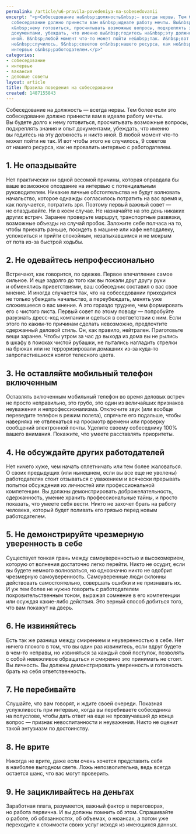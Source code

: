 ```yaml
---
permalink: /article/u6-pravila-povedeniya-na-sobesedovanii
excerpt: "<p>Собеседование на&nbsp;должность&nbsp;— всегда нервы. Тем более если это
  собеседование должно принести вам в&nbsp;идеале работу мечты. Вы&nbsp;будете долго
  к&nbsp;нему готовиться, просчитывать возможные вопросы, подкреплять знания и&nbsp;опыт
  документами, убеждать, что именно вы&nbsp;годитесь на&nbsp;эту должность и&nbsp;никто
  иной. В&nbsp;любой момент что-то может пойти не&nbsp;так. И&nbsp;вот чтобы этого
  не&nbsp;случилось, 9&nbsp;советов от&nbsp;нашего ресурса, как не&nbsp;провалить
  интервью с&nbsp;работодателем.</p>"
categories:
- собеседование
- интервью
- вакансия
- деловые советы
layout: article
title: Правила поведения на собеседовании
created: 1487155843
---
```

Собеседование на должность — всегда нервы. Тем более если это собеседование должно принести вам в идеале работу мечты. Вы будете долго к нему готовиться, просчитывать возможные вопросы, подкреплять знания и опыт документами, убеждать, что именно вы годитесь на эту должность и никто иной. В любой момент что-то может пойти не так. И вот чтобы этого не случилось, 9 советов от нашего ресурса, как не провалить интервью с работодателем.

## 1. Не опаздывайте ##

Нет практически ни одной весомой причины, которая оправдала бы ваше возможное опоздание на интервью с потенциальным руководителем. Никакие личные обстоятельства не будут волновать начальство, которое однажды согласилось потратить на вас время и, как получается, потратить зря. Поэтому первый важный совет — не опаздывайте. Ни в коем случае. Не назначайте на это день никаких других встреч. Заранее проверьте маршрут, транспортные развязки, возможные объезды на случай пробок. Заложите себе полчаса на то, чтобы приехать раньше, посидеть в машине или кафе неподалеку, успокоиться и прийти спокойным, незапыхавшимся и не мокрым от пота из-за быстрой ходьбы.

## 2. Не одевайтесь непрофессионально ##

Встречают, как говорится, по одежке. Первое впечатление самое сильное. И еще задолго до того как вы пожали друг другу руки и обменялись приветствиями, ваш собеседник составил о вас свое мнение. И иногда случается так, что на собеседовании приходится не только убеждать начальство, а переубеждать, менять уже сложившееся о вас мнение. А это гораздо труднее, чем формировать его с чистого листа. Первый совет по этому поводу — попробуйте разузнать дресс-код компании и одеться в соответствии с ним. Если этого по каким-то причинам сделать невозможно, предпочтите сдержанный деловой стиль. Он, как правило, нейтрален. Приготовьте вещи заранее. Чтобы утром за час до выхода из дома вы не рылись в шкафу в поисках чистой рубашки, не пытались нагладить стрелки на брюках или не терроризировали домашних из-за куда-то запропастившихся колгот телесного цвета.

## 3. Не оставляйте мобильный телефон включенным ##

Оставлять включенным мобильный телефон во время деловых встреч не просто неправильно, это грубо, это один из величайших признаков неуважения и непрофессионализма. Отключите звук (или вообще переведите телефон в режим полета), спрячьте его подальше, чтобы наверняка не отвлекаться на просмотр времени или проверку сообщений электронной почты. Уделите своему собеседнику 100% вашего внимания. Покажите, что умеете расставлять приоритеты.

## 4. Не обсуждайте других работодателей ##

Нет ничего хуже, чем начать сплетничать или тем более жаловаться. О своих предыдущих (или нынешнем, если вы все еще не уволены) работодателях стоит отзываться с уважением и всячески прерывать попытки обсуждения их личностей или профессиональной компетенции. Вы должны демонстрировать доброжелательность, сдержанность, умение хранить профессиональные тайны, и просто показать, что умеете себя вести. Никто не захочет брать на работу человека, который будет поливать его грязью перед новым работодателем.

## 5. Не демонстрируйте чрезмерную уверенность в себе ##

Существует тонкая грань между самоуверенностью и высокомерием, которую от волнения достаточно легко перейти. Никто не осудит, если вы будете немного волноваться, но однозначно никто не одобрит чрезмерную самоуверенность. Самоуверенные люди склонны действовать самостоятельно, совершать ошибки и не признавать их. И уж тем более не нужно говорить с работодателем покровительственным тоном, выражая сомнение в его компетенции или осуждая какие-либо действия. Это верный способ добиться того, что вам покажут на дверь.

## 6. Не извиняйтесь ##

Есть так же разница между смирением и неуверенностью в себе. Нет ничего плохого в том, что вы один раз извинитесь, если вдруг будете в чем-то неправы, но извиняться за каждый свой поступок, позволять с собой невежливое обращаться и смиренно это принимать не стоит. Вы личность. Вы должны демонстрировать уверенность и готовность брать на себя ответственность.

## 7. Не перебивайте ##

Слушайте, что вам говорят, и ждите своей очереди. Показная услужливость при интервью, когда вы перебиваете собеседника на полуслове, чтобы дать ответ на еще не прозвучавший до конца вопрос — признак невоспитанности и неуважения. Никто не оценит такой энтузиазм по достоинству.

## 8. Не врите ##

Никогда не врите, даже если очень хочется представить себя в наиболее выгодном свете. Ложь непозволительна, ведь всегда остается шанс, что вас могут проверить.

## 9. Не зацикливайтесь на деньгах ##

Заработная плата, разумеется, важный фактор в переговорах, но работа первична. И вы должны помнить об этом. Спрашивайте о работе, об обязанностях, об объемах, о нюансах, а потом уже переходите к стоимости своих услуг исходя из имеющихся данных.
